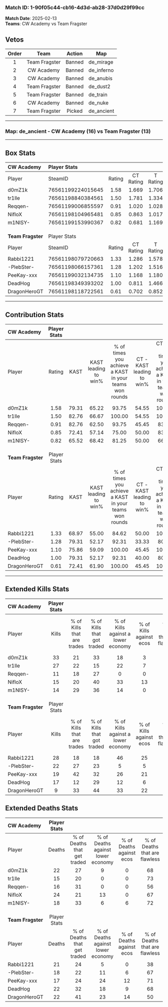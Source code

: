 ### Match ID: 1-90f05c44-cb16-4d3d-ab28-37d0d29f99cc  
**Match Date**: 2025-02-13  
**Teams**: CW Academy vs Team Fragster  

## Vetos  

| Order | Team | Action | Map |
| :---: | :--: | :----: | --- |
| 1 | Team Fragster | Banned | de_mirage |
| 2 | CW Academy | Banned | de_inferno |
| 3 | CW Academy | Banned | de_anubis |
| 4 | Team Fragster | Banned | de_dust2 |
| 5 | Team Fragster | Banned | de_train |
| 6 | CW Academy | Banned | de_nuke |
| 7 | Team Fragster | Picked | de_ancient |

---  

### **Map**: de_ancient - CW Academy (16) vs Team Fragster (13)  
---  

## Box Stats  

| **CW Academy**    | Player Stats      |        |           |          |       |       |       |         |        |      |     |
| :- | :- | :-: | :-: | :-: | :-: | :-: | :-: | :-: | :-: | :-: | :-: |
| Player            | SteamID           | Rating | CT Rating | T Rating | KAST  |  ADR  | Kills | Assists | Deaths | K/D  | HS% |
| d0mZ1k            | 76561199224015645 |  1.58  |   1.669   |  1.706   | 79.31 | 107.1 |  33   |    4    |   22   | 1.50 | 36  |
| tr1lle            | 76561198840384561 |  1.50  |   1.781   |  1.334   | 82.76 | 91.7  |  27   |    2    |   15   | 1.80 | 33  |
| Reqqen-           | 76561199006855597 |  0.91  |   1.020   |  1.028   | 82.76 | 50.1  |  11   |   15    |   16   | 0.69 | 45  |
| NifloX            | 76561198104965481 |  0.85  |   0.863   |  1.017   | 72.41 | 68.8  |  15   |   10    |   24   | 0.63 | 66  |
| m1NISY-           | 76561199153990367 |  0.82  |   0.681   |  1.169   | 65.52 | 56.5  |  14   |    4    |   18   | 0.78 | 71  |
|                   |                   |        |           |          |       |       |       |         |        |      |     |
|                   |                   |        |           |          |       |       |       |         |        |      |     |
|                   |                   |        |           |          |       |       |       |         |        |      |     |
| **Team Fragster** | Player Stats      |        |           |          |       |       |       |         |        |      |     |
| Player            | SteamID           | Rating | CT Rating | T Rating | KAST  |  ADR  | Kills | Assists | Deaths | K/D  | HS% |
| Rabbi1221         | 76561198079720663 |  1.33  |   1.286   |  1.578   | 68.97 | 92.2  |  28   |    7    |   21   | 1.33 | 42  |
| -PlebSter-        | 76561198066157361 |  1.28  |   1.202   |  1.516   | 79.31 | 86.5  |  22   |   11    |   18   | 1.22 | 36  |
| PeeKay-xxx        | 76561199032134735 |  1.10  |   1.168   |  1.180   | 75.86 | 65.8  |  19   |    6    |   17   | 1.12 | 63  |
| DeadHog           | 76561198349393202 |  1.00  |   0.811   |  1.466   | 79.31 | 71.0  |  17   |    8    |   22   | 0.77 | 70  |
| DragonHeroGT      | 76561198118722561 |  0.61  |   0.702   |  0.852   | 72.41 | 41.0  |   9   |    7    |   22   | 0.41 | 44  |
---  

## Contribution Stats  

| **CW Academy**    | Player Stats |       |                      |                                                        |                           |                                                             |                          |                                                            |
| :- | :-: | :-: | :-: | :-: | :-: | :-: | :-: | :-: |
| Player            |    Rating    | KAST  | KAST leading to win% | % of times you achieve a KAST in your teams won rounds | CT - KAST leading to win% | CT - % of times you achieve a KAST in your teams won rounds | T - KAST leading to win% | T - % of times you achieve a KAST in your teams won rounds |
| d0mZ1k            |     1.58     | 79.31 |        65.22         |                         93.75                          |           54.55           |                           100.00                            |          75.00           |                           90.00                            |
| tr1lle            |     1.50     | 82.76 |        66.67         |                         100.00                         |           54.55           |                           100.00                            |          76.92           |                           100.00                           |
| Reqqen-           |     0.91     | 82.76 |        62.50         |                         93.75                          |           45.45           |                            83.33                            |          76.92           |                           100.00                           |
| NifloX            |     0.85     | 72.41 |        57.14         |                         75.00                          |           50.00           |                            83.33                            |          63.64           |                           70.00                            |
| m1NISY-           |     0.82     | 65.52 |        68.42         |                         81.25                          |           50.00           |                            66.67                            |          81.82           |                           90.00                            |
|                   |              |       |                      |                                                        |                           |                                                             |                          |                                                            |
|                   |              |       |                      |                                                        |                           |                                                             |                          |                                                            |
|                   |              |       |                      |                                                        |                           |                                                             |                          |                                                            |
| **Team Fragster** | Player Stats |       |                      |                                                        |                           |                                                             |                          |                                                            |
| Player            |    Rating    | KAST  | KAST leading to win% | % of times you achieve a KAST in your teams won rounds | CT - KAST leading to win% | CT - % of times you achieve a KAST in your teams won rounds | T - KAST leading to win% | T - % of times you achieve a KAST in your teams won rounds |
| Rabbi1221         |     1.33     | 68.97 |        55.00         |                         84.62                          |           50.00           |                           100.00                            |          60.00           |                           75.00                            |
| -PlebSter-        |     1.28     | 79.31 |        52.17         |                         92.31                          |           33.33           |                            80.00                            |          72.73           |                           100.00                           |
| PeeKay-xxx        |     1.10     | 75.86 |        59.09         |                         100.00                         |           45.45           |                           100.00                            |          72.73           |                           100.00                           |
| DeadHog           |     1.00     | 79.31 |        52.17         |                         92.31                          |           40.00           |                            80.00                            |          61.54           |                           100.00                           |
| DragonHeroGT      |     0.61     | 72.41 |        61.90         |                         100.00                         |           45.45           |                           100.00                            |          80.00           |                           100.00                           |
---  

## Extended Kills Stats  

| **CW Academy**    | Player Stats |                            |                            |                                    |                         |                              |                                 |                                       |                    |           |
| :- | :-: | :-: | :-: | :-: | :-: | :-: | :-: | :-: | :-: | :-: |
| Player            |    Kills     | % of Kills that are trades | % of Kills that got traded | % of Kills against a lower economy | % of Kills against ecos | % of Kills that are flawless | % of Kills that are close duels | % of Kills that are assisted by flash | Pistol Round Kills | AWP Kills |
| d0mZ1k            |      33      |             21             |             33             |                 18                 |            3            |              45              |                3                |                  18                   |         1          |     4     |
| tr1lle            |      27      |             22             |             15             |                 22                 |            7            |              67              |                4                |                   4                   |         15         |     0     |
| Reqqen-           |      11      |             18             |             27             |                 0                  |            0            |              64              |                0                |                   9                   |         0          |     1     |
| NifloX            |      15      |             20             |             40             |                 33                 |           13            |              67              |                0                |                   0                   |         0          |     0     |
| m1NISY-           |      14      |             29             |             36             |                 14                 |            0            |              57              |                7                |                   7                   |         0          |     3     |
|                   |              |                            |                            |                                    |                         |                              |                                 |                                       |                    |           |
|                   |              |                            |                            |                                    |                         |                              |                                 |                                       |                    |           |
|                   |              |                            |                            |                                    |                         |                              |                                 |                                       |                    |           |
| **Team Fragster** | Player Stats |                            |                            |                                    |                         |                              |                                 |                                       |                    |           |
| Player            |    Kills     | % of Kills that are trades | % of Kills that got traded | % of Kills against a lower economy | % of Kills against ecos | % of Kills that are flawless | % of Kills that are close duels | % of Kills that are assisted by flash | Pistol Round Kills | AWP Kills |
| Rabbi1221         |      28      |             18             |             18             |                 46                 |           25            |              57              |               11                |                   4                   |         0          |     0     |
| -PlebSter-        |      22      |             27             |             23             |                 5                  |            5            |              64              |                0                |                   0                   |         12         |     2     |
| PeeKay-xxx        |      19      |             42             |             32             |                 26                 |           21            |              68              |               11                |                   0                   |         0          |     3     |
| DeadHog           |      17      |             12             |             29             |                 12                 |            6            |              82              |                0                |                   0                   |         1          |     3     |
| DragonHeroGT      |      9       |             33             |             44             |                 33                 |           22            |              78              |                0                |                   0                   |         0          |     0     |
## Extended Deaths Stats  

| **CW Academy**    | Player Stats |                             |                                   |                          |                               |                            |                           |               |
| :- | :-: | :-: | :-: | :-: | :-: | :-: | :-: | :-: |
| Player            |    Deaths    | % of Deaths that get traded | % of Deaths against lower economy | % of Deaths against ecos | % of Deaths that are flawless | % of Deaths that are close | % of Deaths while blinded | Deaths to AWP |
| d0mZ1k            |      22      |             27              |                 9                 |            0             |              68               |             0              |             0             |       3       |
| tr1lle            |      15      |             20              |                 0                 |            0             |              73               |             13             |             7             |       2       |
| Reqqen-           |      16      |             31              |                 0                 |            0             |              56               |             6              |             0             |       1       |
| NifloX            |      24      |             21              |                13                 |            0             |              67               |             8              |             0             |       4       |
| m1NISY-           |      18      |             33              |                 6                 |            6             |              72               |             0              |             0             |       3       |
|                   |              |                             |                                   |                          |                               |                            |                           |               |
|                   |              |                             |                                   |                          |                               |                            |                           |               |
|                   |              |                             |                                   |                          |                               |                            |                           |               |
| **Team Fragster** | Player Stats |                             |                                   |                          |                               |                            |                           |               |
| Player            |    Deaths    | % of Deaths that get traded | % of Deaths against lower economy | % of Deaths against ecos | % of Deaths that are flawless | % of Deaths that are close | % of Deaths while blinded | Deaths to AWP |
| Rabbi1221         |      21      |             24              |                 5                 |            0             |              38               |             5              |            10             |       2       |
| -PlebSter-        |      18      |             22              |                11                 |            6             |              67               |             0              |            11             |       4       |
| PeeKay-xxx        |      17      |             24              |                24                 |            12            |              71               |             0              |             6             |       3       |
| DeadHog           |      22      |             32              |                18                 |            9             |              68               |             0              |             9             |       3       |
| DragonHeroGT      |      22      |             41              |                23                 |            14            |              50               |             9              |             9             |       4       |
